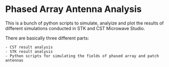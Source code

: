 # Phased Array Antenna Analysis

This is a bunch of python scripts to simulate, analyize and plot the results of different simulations conducted in STK and CST Microwave Studio.

There are basically three different parts:

	- CST result analysis
	- STK result analysis
	- Python scripts for simulating the fields of phased array and patch antennas


